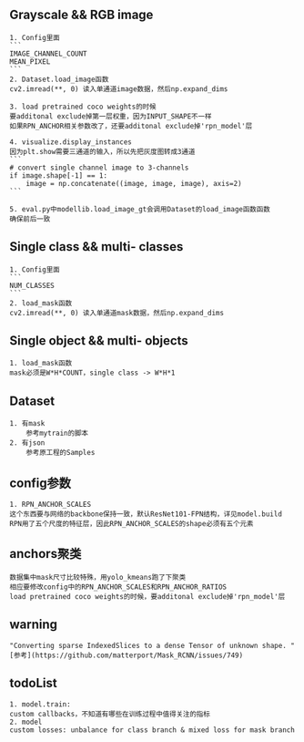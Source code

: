 ## Grayscale  &&  RGB image
    1. Config里面
    ```
    IMAGE_CHANNEL_COUNT
    MEAN_PIXEL
    ```
    2. Dataset.load_image函数
    cv2.imread(**, 0) 读入单通道image数据，然后np.expand_dims

    3. load pretrained coco weights的时候
    要additonal exclude掉第一层权重，因为INPUT_SHAPE不一样
    如果RPN_ANCHOR相关参数改了，还要additonal exclude掉'rpn_model'层

    4. visualize.display_instances
    因为plt.show需要三通道的输入，所以先把灰度图转成3通道
    ```
    # convert single channel image to 3-channels
    if image.shape[-1] == 1:
        image = np.concatenate((image, image, image), axis=2)
    ```

    5. eval.py中modellib.load_image_gt会调用Dataset的load_image函数函数
    确保前后一致


## Single class  &&  multi- classes
    1. Config里面
    ```
    NUM_CLASSES
    ```
    2. load_mask函数
    cv2.imread(**, 0) 读入单通道mask数据，然后np.expand_dims


## Single object  &&  multi- objects
    1. load_mask函数
    mask必须是W*H*COUNT，single class -> W*H*1


## Dataset
    1. 有mask
        参考mytrain的脚本
    2. 有json
        参考原工程的Samples


## config参数
    1. RPN_ANCHOR_SCALES
    这个东西要与网络的backbone保持一致，默认ResNet101-FPN结构，详见model.build
    RPN用了五个尺度的特征层，因此RPN_ANCHOR_SCALES的shape必须有五个元素


## anchors聚类
    数据集中mask尺寸比较特殊，用yolo_kmeans跑了下聚类
    相应要修改config中的RPN_ANCHOR_SCALES和RPN_ANCHOR_RATIOS
    load pretrained coco weights的时候，要additonal exclude掉'rpn_model'层


## warning
    "Converting sparse IndexedSlices to a dense Tensor of unknown shape. "
    [参考](https://github.com/matterport/Mask_RCNN/issues/749)


## todoList
    1. model.train: 
    custom callbacks，不知道有哪些在训练过程中值得关注的指标
    2. model
    custom losses: unbalance for class branch & mixed loss for mask branch


    

